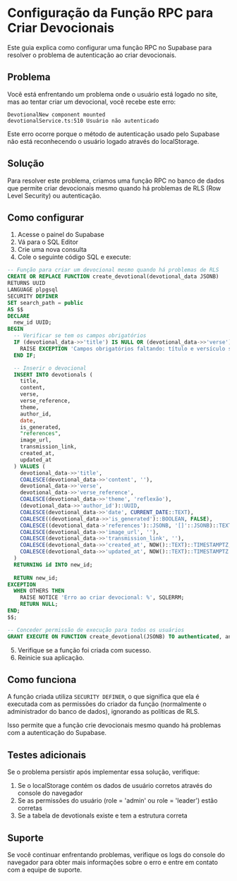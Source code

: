 # Configuração da Função RPC para Criar Devocionais

Este guia explica como configurar uma função RPC no Supabase para resolver o problema de autenticação ao criar devocionais.

## Problema

Você está enfrentando um problema onde o usuário está logado no site, mas ao tentar criar um devocional, você recebe este erro:

```
DevotionalNew component mounted
devotionalService.ts:510 Usuário não autenticado
```

Este erro ocorre porque o método de autenticação usado pelo Supabase não está reconhecendo o usuário logado através do localStorage.

## Solução

Para resolver este problema, criamos uma função RPC no banco de dados que permite criar devocionais mesmo quando há problemas de RLS (Row Level Security) ou autenticação.

## Como configurar

1. Acesse o painel do Supabase
2. Vá para o SQL Editor
3. Crie uma nova consulta
4. Cole o seguinte código SQL e execute:

```sql
-- Função para criar um devocional mesmo quando há problemas de RLS
CREATE OR REPLACE FUNCTION create_devotional(devotional_data JSONB)
RETURNS UUID
LANGUAGE plpgsql
SECURITY DEFINER
SET search_path = public
AS $$
DECLARE
  new_id UUID;
BEGIN
  -- Verificar se tem os campos obrigatórios
  IF (devotional_data->>'title') IS NULL OR (devotional_data->>'verse') IS NULL THEN
    RAISE EXCEPTION 'Campos obrigatórios faltando: título e versículo são necessários';
  END IF;

  -- Inserir o devocional
  INSERT INTO devotionals (
    title,
    content,
    verse,
    verse_reference,
    theme,
    author_id, 
    date,
    is_generated,
    "references",
    image_url,
    transmission_link,
    created_at,
    updated_at
  ) VALUES (
    devotional_data->>'title',
    COALESCE(devotional_data->>'content', ''),
    devotional_data->>'verse',
    devotional_data->>'verse_reference',
    COALESCE(devotional_data->>'theme', 'reflexão'),
    (devotional_data->>'author_id')::UUID,
    COALESCE(devotional_data->>'date', CURRENT_DATE::TEXT),
    COALESCE((devotional_data->>'is_generated')::BOOLEAN, FALSE),
    COALESCE((devotional_data->'references')::JSONB, '[]'::JSONB)::TEXT[],
    COALESCE(devotional_data->>'image_url', ''),
    COALESCE(devotional_data->>'transmission_link', ''),
    COALESCE(devotional_data->>'created_at', NOW()::TEXT)::TIMESTAMPTZ,
    COALESCE(devotional_data->>'updated_at', NOW()::TEXT)::TIMESTAMPTZ
  )
  RETURNING id INTO new_id;
  
  RETURN new_id;
EXCEPTION
  WHEN OTHERS THEN
    RAISE NOTICE 'Erro ao criar devocional: %', SQLERRM;
    RETURN NULL;
END;
$$;

-- Conceder permissão de execução para todos os usuários
GRANT EXECUTE ON FUNCTION create_devotional(JSONB) TO authenticated, anon;
```

5. Verifique se a função foi criada com sucesso.
6. Reinicie sua aplicação.

## Como funciona

A função criada utiliza `SECURITY DEFINER`, o que significa que ela é executada com as permissões do criador da função (normalmente o administrador do banco de dados), ignorando as políticas de RLS.

Isso permite que a função crie devocionais mesmo quando há problemas com a autenticação do Supabase.

## Testes adicionais

Se o problema persistir após implementar essa solução, verifique:

1. Se o localStorage contém os dados de usuário corretos através do console do navegador
2. Se as permissões do usuário (role = 'admin' ou role = 'leader') estão corretas
3. Se a tabela de devotionals existe e tem a estrutura correta

## Suporte

Se você continuar enfrentando problemas, verifique os logs do console do navegador para obter mais informações sobre o erro e entre em contato com a equipe de suporte. 